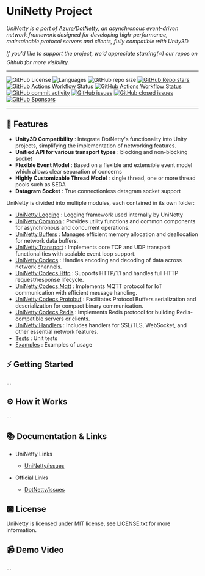 # UniNetty Project

*UniNetty is a port of [Azure/DotNetty](https://github.com/Azure/DotNetty), an asynchronous event-driven network framework designed for developing high-performance, maintainable protocol servers and clients, fully compatible with Unity3D.*  

*If you'd like to support the project, we'd appreciate starring(⭐) our repos on Github for more visibility.*

---

![GitHub License](https://img.shields.io/github/license/ikpil/UniNetty?style=for-the-badge)
![Languages](https://img.shields.io/github/languages/top/ikpil/UniNetty?style=for-the-badge)
![GitHub repo size](https://img.shields.io/github/repo-size/ikpil/UniNetty?style=for-the-badge)
[![GitHub Repo stars](https://img.shields.io/github/stars/ikpil/UniNetty?style=for-the-badge&logo=github)](https://github.com/ikpil/UniNetty)
[![GitHub Actions Workflow Status](https://img.shields.io/github/actions/workflow/status/ikpil/UniNetty/dotnet.yml?style=for-the-badge&logo=github)](https://github.com/ikpil/UniNetty/actions/workflows/dotnet.yml)
[![GitHub Actions Workflow Status](https://img.shields.io/github/actions/workflow/status/ikpil/UniNetty/codeql.yml?style=for-the-badge&logo=github&label=CODEQL)](https://github.com/ikpil/UniNetty/actions/workflows/codeql.yml)
[![GitHub commit activity](https://img.shields.io/github/commit-activity/m/ikpil/UniNetty?style=for-the-badge&logo=github)](https://github.com/ikpil/UniNetty/commits)
[![GitHub issues](https://img.shields.io/github/issues-raw/ikpil/UniNetty?style=for-the-badge&logo=github&color=44cc11)](https://github.com/ikpil/UniNetty/issues)
[![GitHub closed issues](https://img.shields.io/github/issues-closed-raw/ikpil/UniNetty?style=for-the-badge&logo=github&color=a371f7)](https://github.com/ikpil/UniNetty/issues)
[![GitHub Sponsors](https://img.shields.io/github/sponsors/ikpil?style=for-the-badge&logo=GitHub-Sponsors&link=https%3A%2F%2Fgithub.com%2Fsponsors%2Fikpil)](https://github.com/sponsors/ikpil)

---


## 🚀 Features

- **Unity3D Compatibility** : Integrate DotNetty's functionality into Unity projects, simplifying the implementation of networking features.
- **Unified API for various transport types** : blocking and non-blocking socket
- **Flexible Event Model** : Based on a flexible and extensible event model which allows clear separation of concerns
- **Highly Customizable Thread Model** : single thread, one or more thread pools such as SEDA
- **Datagram Socket** : True connectionless datagram socket support

UniNetty is divided into multiple modules, each contained in its own folder:

- [UniNetty.Logging](https://github.com/ikpil/UniNetty/tree/main/src/UniNetty.Logging) : Logging framework used internally by UniNetty
- [UniNetty.Common](https://github.com/ikpil/UniNetty/tree/main/src/UniNetty.Common) : Provides utility functions and common components for asynchronous and concurrent operations.
- [UniNetty.Buffers](https://github.com/ikpil/UniNetty/tree/main/src/UniNetty.Buffers) : Manages efficient memory allocation and deallocation for network data buffers.
- [UniNetty.Transport](https://github.com/ikpil/UniNetty/tree/main/src/UniNetty.Transport) : Implements core TCP and UDP transport functionalities with scalable event loop support.
- [UniNetty.Codecs](https://github.com/ikpil/UniNetty/tree/main/src/UniNetty.Codecs) : Handles encoding and decoding of data across network channels.
- [UniNetty.Codecs.Http](https://github.com/ikpil/UniNetty/tree/main/src/UniNetty.Codecs.Http) : Supports HTTP/1.1 and handles full HTTP request/response lifecycle.
- [UniNetty.Codecs.Mqtt](https://github.com/ikpil/UniNetty/tree/main/src/UniNetty.Codecs.Mqtt) : Implements MQTT protocol for IoT communication with efficient message handling.
- [UniNetty.Codecs.Protobuf](https://github.com/ikpil/UniNetty/tree/main/src/UniNetty.Codecs.Protobuf) : Facilitates Protocol Buffers serialization and deserialization for compact binary communication.
- [UniNetty.Codecs.Redis](https://github.com/ikpil/UniNetty/tree/main/src/UniNetty.Codecs.Redis) : Implements Redis protocol for building Redis-compatible servers or clients.
- [UniNetty.Handlers](https://github.com/ikpil/UniNetty/tree/main/src/UniNetty.Handlers) : Includes handlers for SSL/TLS, WebSocket, and other essential network features.
- [Tests](https://github.com/ikpil/UniNetty/tree/main/test) : Unit tests
- [Examples](https://github.com/ikpil/UniNetty/tree/main/examples) : Examples of usage

## ⚡ Getting Started

... 

## ⚙ How it Works

...

## 📚 Documentation & Links

- UniNetty Links
  - [UniNetty/issues](https://github.com/ikpil/UniNetty/issues)
 
- Official Links
  - [DotNetty/issues](https://github.com/Azure/DotNetty/issues)

## 🅾 License

UniNetty is licensed under MIT license, see [LICENSE.txt](https://github.com/ikpil/UniNetty/tree/main/LICENSE) for more information.

## 📹 Demo Video

...


